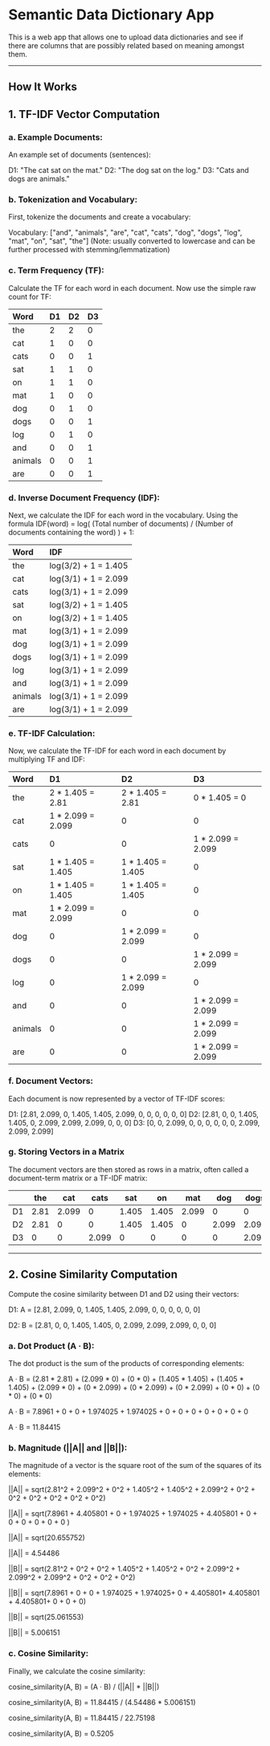# Semantic Data Dictionary App
This is a web app that allows one to upload data dictionaries and see if there are columns that are possibly related based on meaning amongst them.

---

## How It Works

## 1. TF-IDF Vector Computation

### a. Example Documents:

An example set of documents (sentences):

D1: "The cat sat on the mat."
D2: "The dog sat on the log."
D3: "Cats and dogs are animals."

### b. Tokenization and Vocabulary:

First, tokenize the documents and create a vocabulary:

Vocabulary: ["and", "animals", "are", "cat", "cats", "dog", "dogs", "log", "mat", "on", "sat", "the"] (Note: usually converted to lowercase and can be further processed with stemming/lemmatization)

### c. Term Frequency (TF):

Calculate the TF for each word in each document. Now use the simple raw count for TF:

| Word    | D1 | D2 | D3 |
| :------ | :- | :- | :- |
| the     | 2  | 2  | 0  |
| cat     | 1  | 0  | 0  |
| cats    | 0  | 0  | 1  |
| sat     | 1  | 1  | 0  |
| on      | 1  | 1  | 0  |
| mat     | 1  | 0  | 0  |
| dog     | 0  | 1  | 0  |
| dogs    | 0  | 0  | 1  |
| log     | 0  | 1  | 0  |
| and     | 0  | 0  | 1  |
| animals | 0  | 0  | 1  |
| are     | 0  | 0  | 1  |

### d. Inverse Document Frequency (IDF):

Next, we calculate the IDF for each word in the vocabulary. Using the formula IDF(word) = log( (Total number of documents) / (Number of documents containing the word) ) + 1:

| Word    | IDF                             |
| :------ | :------------------------------ |
| the     | log(3/2) + 1 = 1.405            |
| cat     | log(3/1) + 1 = 2.099            |
| cats    | log(3/1) + 1 = 2.099            |
| sat     | log(3/2) + 1 = 1.405            |
| on      | log(3/2) + 1 = 1.405            |
| mat     | log(3/1) + 1 = 2.099            |
| dog     | log(3/1) + 1 = 2.099            |
| dogs    | log(3/1) + 1 = 2.099            |
| log     | log(3/1) + 1 = 2.099            |
| and     | log(3/1) + 1 = 2.099            |
| animals | log(3/1) + 1 = 2.099            |
| are     | log(3/1) + 1 = 2.099            |

### e. TF-IDF Calculation:

Now, we calculate the TF-IDF for each word in each document by multiplying TF and IDF:

| Word    | D1               | D2               | D3               |
| :------ | :--------------- | :--------------- | :--------------- |
| the     | 2 * 1.405 = 2.81 | 2 * 1.405 = 2.81 | 0 * 1.405 = 0    |
| cat     | 1 * 2.099 = 2.099 | 0                | 0                |
| cats    | 0                | 0                | 1 * 2.099 = 2.099 |
| sat     | 1 * 1.405 = 1.405 | 1 * 1.405 = 1.405 | 0                |
| on      | 1 * 1.405 = 1.405 | 1 * 1.405 = 1.405 | 0                |
| mat     | 1 * 2.099 = 2.099 | 0                | 0                |
| dog     | 0                | 1 * 2.099 = 2.099 | 0                |
| dogs    | 0                | 0                | 1 * 2.099 = 2.099 |
| log     | 0                | 1 * 2.099 = 2.099 | 0                |
| and     | 0                | 0                | 1 * 2.099 = 2.099 |
| animals | 0                | 0                | 1 * 2.099 = 2.099 |
| are     | 0                | 0                | 1 * 2.099 = 2.099 |

### f. Document Vectors:

Each document is now represented by a vector of TF-IDF scores:

D1: [2.81, 2.099, 0, 1.405, 1.405, 2.099, 0, 0, 0, 0, 0, 0]
D2: [2.81, 0, 0, 1.405, 1.405, 0, 2.099, 2.099, 2.099, 0, 0, 0]
D3: [0, 0, 2.099, 0, 0, 0, 0, 0, 0, 2.099, 2.099, 2.099]

### g. Storing Vectors in a Matrix

The document vectors are then stored as rows in a matrix, often called a document-term matrix or a TF-IDF matrix:


|      | the  | cat   | cats  | sat   | on   | mat   | dog   | dogs  | log   | and   | animals | are  |
|------|------|-------|-------|-------|------|-------|-------|-------|-------|-------|---------|------|
| D1  | 2.81 | 2.099 | 0     | 1.405 | 1.405| 2.099 | 0     | 0     | 0     | 0     | 0       | 0     |
| D2  | 2.81 | 0     | 0     | 1.405 | 1.405| 0     | 2.099 | 2.099 | 2.099 | 0     | 0       | 0     |
| D3  | 0     | 0     | 2.099 | 0     | 0     | 0     | 0     | 2.099 | 0     | 2.099 | 2.099   | 2.099 |

---

## 2. Cosine Similarity Computation

Compute the cosine similarity between D1 and D2 using their vectors:

D1: A = [2.81, 2.099, 0, 1.405, 1.405, 2.099, 0, 0, 0, 0, 0, 0]

D2: B = [2.81, 0, 0, 1.405, 1.405, 0, 2.099, 2.099, 2.099, 0, 0, 0]

### a. Dot Product (A · B):

The dot product is the sum of the products of corresponding elements:

A · B = (2.81 * 2.81) + (2.099 * 0) + (0 * 0) + (1.405 * 1.405) + (1.405 * 1.405) + (2.099 * 0) + (0 * 2.099) + (0 * 2.099) + (0 * 2.099) + (0 * 0) + (0 * 0) + (0 * 0)

A · B = 7.8961 + 0 + 0 + 1.974025 + 1.974025 + 0 + 0 + 0 + 0 + 0 + 0 + 0

A · B = 11.84415

### b. Magnitude (||A|| and ||B||):

The magnitude of a vector is the square root of the sum of the squares of its elements:

||A|| = sqrt(2.81^2 + 2.099^2 + 0^2 + 1.405^2 + 1.405^2 + 2.099^2 + 0^2 + 0^2 + 0^2 + 0^2 + 0^2 + 0^2)

||A|| = sqrt(7.8961 + 4.405801 + 0 + 1.974025 + 1.974025 + 4.405801 + 0 + 0 + 0 + 0 + 0 + 0 )

||A|| = sqrt(20.655752)

||A|| = 4.54486

||B|| = sqrt(2.81^2 + 0^2 + 0^2 + 1.405^2 + 1.405^2 + 0^2 + 2.099^2 + 2.099^2 + 2.099^2 + 0^2 + 0^2 + 0^2)

||B|| = sqrt(7.8961 + 0 + 0 + 1.974025 + 1.974025+ 0 + 4.405801+ 4.405801 + 4.405801+ 0 + 0 + 0)

||B|| = sqrt(25.061553)

||B|| = 5.006151

### c. Cosine Similarity:

Finally, we calculate the cosine similarity:

cosine_similarity(A, B) = (A · B) / (||A|| * ||B||)

cosine_similarity(A, B) = 11.84415 / (4.54486 * 5.006151)

cosine_similarity(A, B) = 11.84415 / 22.75198

cosine_similarity(A, B) = 0.5205
